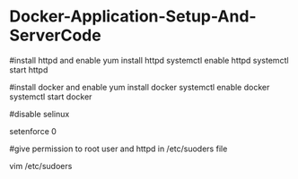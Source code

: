 # Docker-Application-Setup-And-ServerCode

#install httpd and enable
yum install httpd
systemctl enable httpd
systemctl start httpd

#install docker and enable
yum install docker 
systemctl enable docker
systemctl start docker

#disable selinux

setenforce 0

#give permission to root user and httpd  in /etc/suoders file

vim /etc/sudoers

